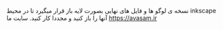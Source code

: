 نسخه ی لوگو ها و فایل های نهایی بصورت لایه باز قرار میگیرد تا در محیط inkscape آنها را باز کنید و مجددا کار کنید.
سایت ما https://avasam.ir 
